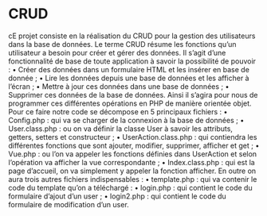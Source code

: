 # CRUD
cE projet consiste en la réalisation du CRUD pour la gestion des utilisateurs dans la base de données. Le terme CRUD résume les fonctions qu’un utilisateur a besoin pour créer et gérer des données. Il s’agit d’une fonctionnalité de base de toute application à savoir la possibilité de pouvoir :
•	Créer des données dans un formulaire HTML et les insérer en base de donnée ;
•	Lire les données depuis une base de données et les afficher à l’écran ;
•	Mettre à jour ces données dans une base de données ;
•	Supprimer ces données de la base de données.
Ainsi il s’agira pour nous de programmer ces différentes opérations en PHP de manière orientée objet.
Pour ce faire notre code se décompose en 5 principaux fichiers :
•	Config.php : qui va se charger de la connexion à la base de données ;
•	User.class.php : ou on va définir la classe User à savoir les attributs, getters, setters et constructeur ;
•	UserAction.class.php : qui contiendra les différentes fonctions que sont ajouter, modifier, supprimer, afficher et get ;
•	Vue.php : ou l’on va appeler les fonctions définies dans UserAction et selon l’opération va afficher la vue correspondante ;
•	Index.class.php : qui est la page d’accueil, on va simplement y appeler la fonction afficher.
En outre on aura trois autres fichiers indispensables :
•	template.php : qui va contenir le code du template qu’on a téléchargé :
•	login.php : qui contient le code du formulaire d’ajout d’un user ;
•	login2.php : qui contient le code du formulaire de modification d’un user.
